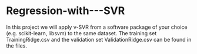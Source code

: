 # Regression-with---SVR

In this project we will apply ν-SVR from a software package of your choice (e.g. scikit-learn,
libsvm) to the same dataset. The training set TrainingRidge.csv
and the validation set ValidationRidge.csv can be found in the files.

